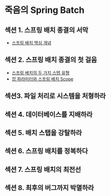 # 죽음의 Spring Batch

## 섹션 1. 스프링 배치 종결의 서막
- [스프링 배치 핵심 개념](session-01/01.spring-batch-core.md)

## 섹션 2. 스프링 배치 종결의 첫 걸음
- [스프링 배치의 두 가지 스텝 유형](session-02/01.step-process-type.md)
- [잡 파라미터와 스프링 배치 Scope](session-02/02.job-parameters.md)

## 섹션3. 파일 처리로 시스템을 처형하라

## 섹션 4. 데이터베이스를 지배하라

## 섹션 5. 배치 스탭을 강탈하라

## 섹션 6. 스프링 배치를 정복하다

## 섹션 7. 스프링 배치의 최전선

## 섹션 8. 최후의 버그까지 박멸하라
